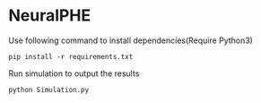 # NeuralPHE

Use following command to install dependencies(Require Python3)
```
pip install -r requirements.txt
```
Run simulation to output the results
```
python Simulation.py
```
